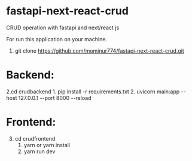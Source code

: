 # fastapi-next-react-crud
CRUD operation with fastapi and next/react js

For run this application on your machine.

1. git clone https://github.com/mominur774/fastapi-next-react-crud.git

# Backend:
2.cd crudbackend
    1. pip install -r requirements.txt
    2. uvicorn main:app --host 127.0.0.1 --port 8000 --reload
    
# Frontend:
3. cd crudfrontend
    1. yarn or yarn install
    2. yarn run dev
